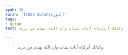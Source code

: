 ```yaml
---
ayah: 16
surah: '[[022-Surah|سورة]]'
tags:
- quran
text: وكذلك أنزلناه آيات بينات وأن الله يهدي من يريد

---
```

> وكذلك أنزلناه آيات بينات وأن الله يهدي من يريد

